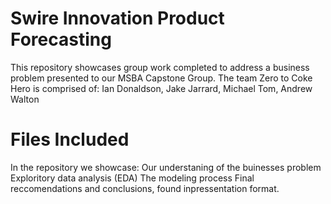 # Swire Innovation Product Forecasting
This repository showcases group work completed to address a business problem presented to our MSBA Capstone Group.
The team Zero to Coke Hero is comprised of: Ian Donaldson, Jake Jarrard, Michael Tom, Andrew Walton

# Files Included
In the repository we showcase:
Our understaning of the buinesses problem
Exploritory data analysis (EDA)
The modeling process
Final reccomendations and conclusions, found inpressentation format.
